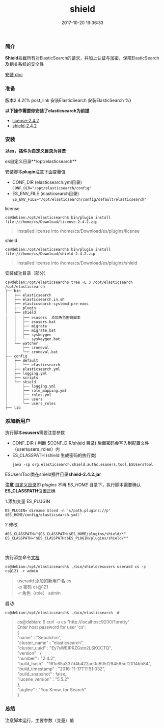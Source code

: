 ﻿---
title: shield
date: 2017-10-20 19:36:33
tags: 
  - auth
  - safe
categories: 
 - ELK
 - elasticsearch
---

### 简介
  **Shield**拦截所有对ElasticSearch的请求，并加上认证与加密，保障ElasticSearch及相关系统的安全性
  
  [<span id='top'>安装 doc</span>]( https://www.elastic.co/guide/en/shield/2.4/installing-shield.html)
 
### 准备

版本2.4.2{% post_link 安装ElasticSearch 安装ElasticSearch %}
 <!--more--> 
**以下操作需要你安装了elasticsearch为前提**



* [license-2.4.2](https://download.elastic.co/elasticsearch/release/org/elasticsearch/plugin/license/2.4.2/license-2.4.2.zip)
* [shield-2.4.2](https://download.elastic.co/elasticsearch/release/org/elasticsearch/plugin/shield/2.4.2/shield-2.4.2.zip)

### 安装
**以es，插件为<span id='custom'>自定义</span>目录为背景**

es自定义目录**/opt/elasticsearch**

安装脚本**plugin**注意下面变量值

* CONF_DIR (elasticsearch.yml目录)
 `CONF_DIR="/opt/elasticsearch/config"`
* ES_ENV_FILE (elasticsearch目录)
 `ES_ENV_FILE="/opt/elasticsearch/config/default/elasticsearch"`

license
```
cs@debian:/opt/elasticsearch$ bin/plugin install file:///home/cs/Download/license-2.4.2.zip
```
>Installed license into /home/cs/Download/es/plugins/license


shield
```
cs@debian:/opt/elasticsearch$ bin/plugin install file:///home/cs/Download/shield-2.4.2.zip
```
 >Installed license into /home/cs/Download/es/plugins/shield
 
安装成功目录（部分）
```
cs@debian:/opt/elasticsearch$ tree -L 3 /opt/elasticsearch
/opt/elasticsearch
├── bin
│   ├── elasticsearch
│   ├── elasticsearch.in.sh
│   ├── elasticsearch-systemd-pre-exec
│   ├── plugin
│   ├── shield
│   │   ├── esusers  添加角色密码脚本
│   │   ├── esusers.bat
│   │   ├── migrate
│   │   ├── migrate.bat
│   │   ├── syskeygen
│   │   └── syskeygen.bat
│   └── watcher
│       ├── croneval
│       └── croneval.bat
├── config
│   ├── default
│   │   └── elasticsearch
│   ├── elasticsearch.yml
│   ├── logging.yml
│   ├── scripts
│   └── shield
│       ├── logging.yml
│       ├── role_mapping.yml
│       ├── roles.yml
│       ├── users
│       └── users_roles
├── lib
```

### 添加新用户

执行脚本**esusers**需要注意参数
* CONF_DIR ( 判断 $CONF_DIR/shield 目录)
   后面密码会写入到配置文件（usersusers_roles）内
* ES_CLASSPATH (shield 生成密码的执行类)
  ```
  java -cp org.elasticsearch.shield.authc.esusers.tool.ESUsersTool
  ```
  
ESUsersTool类在shield插件目录**shield-2.4.2.jar**
  
  **注意** [自定义目录](#custom)即 *plugins* 不再 *ES_HOME* 目录下，执行脚本需要确认**ES_CLASSPATH**位置正确
  
  1.添加变量 ES_PLUGIN
  ```shell
  ES_PLUGIN=`dirname $(sed -n 's/path.plugins://p'  $ES_HOME/config/elasticsearch.yml)`
```
   2.修改
  ```shell
#ES_CLASSPATH="$ES_CLASSPATH:$ES_HOME/plugins/shield/*"
ES_CLASSPATH="$ES_CLASSPATH:$ES_PLUGIN/plugins/shield/*"  
```

<br/>

执行添加命令[文档](#top)
```
cs@debian:/opt/elasticsearch$ ./bin/shield/esusers useradd cs -p cs@121 -r admin
```
>useradd 添加的新用户名 cs <br/>
-p  密码   cs@121    <br/>
-r  角色（role） admin  <br/>

启动
```
cs@debian:/opt/elasticsearch$ ./bin/elasticsearch -d
```
>cs@debian:`$ curl -u cs  "http://localhost:9200/?pretty"  <br/>
Enter host password for user 'cs': <br/>
{ <br/>
  "name" : "Sepulchre",<br/>
  "cluster_name" : "elasticsearch",<br/>
  "cluster_uuid" : "Ey7sWEIPRZGstn2LSKCCTQ",<br/>
  "version" : {<br/>
    "number" : "2.4.2",<br/>
    "build_hash" : "161c65a337d4b422ac0c805f284565cf2014bb84",<br/>
    "build_timestamp" : "2016-11-17T11:51:03Z",<br/>
    "build_snapshot" : false,<br/>
    "lucene_version" : "5.5.2"<br/>
  },<br/>
  "tagline" : "You Know, for Search"<br/>
}


### 总结
注意脚本运行，主要参数（变量）值
